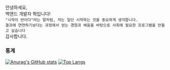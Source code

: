 안녕하세요,  
백엔드 개발자 혁입니다!  
`"시작이 반이다"라는 말처럼, 저는 일단 시작하는 것을 중요하게 생각합니다.`  
`결과에 연연하기보다는 과정에서 얻는 경험과 배움을 바탕으로 사회에 필요한 프로그램을 만들고 싶습니다`  
감사합니다.


### 통계
[![Anurag's GitHub stats](https://github-readme-stats.vercel.app/api?username=songbyhyeok)](https://github.com/anuraghazra/github-readme-stats)
[![Top Langs](https://github-readme-stats.vercel.app/api/top-langs/?username=songbyhyeok&layout=compact)](https://github.com/anuraghazra/github-readme-stats)


<!--
**songbyhyeok/songbyhyeok** is a ✨ _special_ ✨ repository because its `README.md` (this file) appears on your GitHub profile.

Here are some ideas to get you started:

- 🔭 I’m currently working on ...
- 🌱 I’m currently learning ...
- 👯 I’m looking to collaborate on ...
- 🤔 I’m looking for help with ...
- 💬 Ask me about ...
- 📫 How to reach me: ...
- 😄 Pronouns: ...
- ⚡ Fun fact: ...
-->
